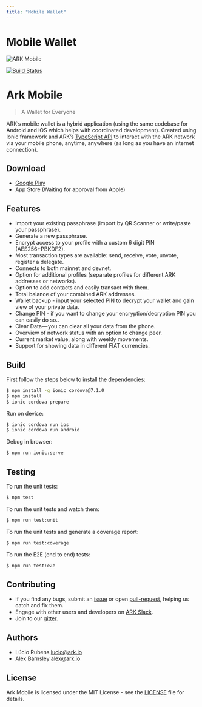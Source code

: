 ```yaml
---
title: "Mobile Wallet"
---
```


# Mobile Wallet

![ARK Mobile](https://i.imgur.com/0BjkC9C.png)

[![Build Status](https://travis-ci.org/ArkEcosystem/ark-mobile.svg?branch=master)](https://travis-ci.org/ArkEcosystem/ark-mobile)

# Ark Mobile
> A Wallet for Everyone

ARK’s mobile wallet is a hybrid application (using the same codebase for Android and iOS which helps with coordinated development). Created using Ionic framework and ARK’s [TypeScript API](https://github.com/ArkEcosystem/ark-ts) to interact with the ARK network via your mobile phone, anytime, anywhere (as long as you have an internet connection).

## Download

- [Google Play](https://play.google.com/store/apps/details?id=io.ark.wallet.mobile)
- App Store (Waiting for approval from Apple)

## Features

- Import your existing passphrase (import by QR Scanner or write/paste your passphrase).
- Generate a new passphrase.
- Encrypt access to your profile with a custom 6 digit PIN (AES256+PBKDF2).
- Most transaction types are available: send, receive, vote, unvote, register a delegate.
- Connects to both mainnet and devnet.
- Option for additional profiles (separate profiles for different ARK addresses or networks).
- Option to add contacts and easily transact with them.
- Total balance of your combined ARK addresses.
- Wallet backup - input your selected PIN to decrypt your wallet and gain view of your private data.
- Change PIN - if you want to change your encryption/decryption PIN you can easily do so..
- Clear Data — you can clear all your data from the phone.
- Overview of network status with an option to change peer.
- Current market value, along with weekly movements.
- Support for showing data in different FIAT currencies.

## Build

First follow the steps below to install the dependencies:

```bash
$ npm install -g ionic cordova@7.1.0
$ npm install
$ ionic cordova prepare
```

Run on device:

```bash
$ ionic cordova run ios
$ ionic cordova run android
```

Debug in browser:

```bash
$ npm run ionic:serve
```

## Testing

To run the unit tests:
```bash
$ npm test
```

To run the unit tests and watch them:
```bash
$ npm run test:unit
```

To run the unit tests and generate a coverage report:
```bash
$ npm run test:coverage
```

To run the E2E (end to end) tests:
```bash
$ npm run test:e2e
```

## Contributing

- If you find any bugs, submit an [issue](../../issues) or open [pull-request](../../pulls), helping us catch and fix them.
- Engage with other users and developers on [ARK Slack](https://ark.io/slack/).
- Join to our [gitter](https://gitter.im/ark-developers/Lobby).

## Authors
- Lúcio Rubens <lucio@ark.io>
- Alex Barnsley <alex@ark.io>

## License

Ark Mobile is licensed under the MIT License - see the [LICENSE](./LICENSE) file for details.
